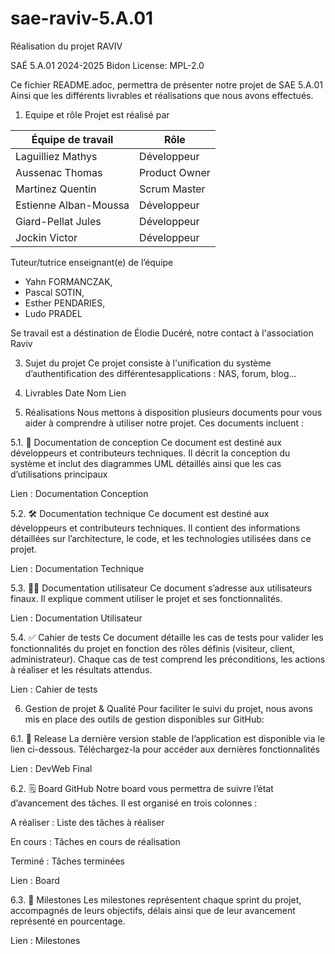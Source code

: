 # sae-raviv-5.A.01
Réalisation du projet RAVIV 

SAÉ 5.A.01 2024-2025
Bidon License: MPL-2.0

Ce fichier README.adoc, permettra de présenter notre projet de SAE 5.A.01 Ainsi que les différents livrables et réalisations que nous avons effectués.


1. Equipe et rôle
Projet est réalisé par

| **Équipe de travail**     | **Rôle**          |
|----------------------------|-------------------|
| Laguilliez Mathys          | Développeur       |
| Aussenac Thomas            | Product Owner     |
| Martinez Quentin           | Scrum Master      |
| Estienne Alban-Moussa      | Développeur       |
| Giard-Pellat Jules         | Développeur       |
| Jockin Victor              | Développeur       |


Tuteur/tutrice enseignant(e) de l’équipe
  - Yahn FORMANCZAK, 
  - Pascal SOTIN, 
  - Esther PENDARIES, 
  - Ludo PRADEL

 Se travail est a déstination de Élodie Ducéré, notre contact à l'association Raviv

 
3. Sujet du projet
Ce projet consiste à l'unification du système d’authentification des différentesapplications : NAS, forum, blog…

4. Livrables
Date	Nom	Lien

5. Réalisations
Nous mettons à disposition plusieurs documents pour vous aider à comprendre à utiliser notre projet. Ces documents incluent :

5.1. 📘 Documentation de conception
Ce document est destiné aux développeurs et contributeurs techniques. Il décrit la conception du système et inclut des diagrammes UML détaillés ainsi que les cas d’utilisations principaux

Lien : Documentation Conception

5.2. 🛠️ Documentation technique
Ce document est destiné aux développeurs et contributeurs techniques. Il contient des informations détaillées sur l’architecture, le code, et les technologies utilisées dans ce projet.

Lien : Documentation Technique

5.3. 🧑‍💻 Documentation utilisateur
Ce document s’adresse aux utilisateurs finaux. Il explique comment utiliser le projet et ses fonctionnalités.

Lien : Documentation Utilisateur

5.4. ✅ Cahier de tests
Ce document détaille les cas de tests pour valider les fonctionnalités du projet en fonction des rôles définis (visiteur, client, administrateur). Chaque cas de test comprend les préconditions, les actions à réaliser et les résultats attendus.

Lien : Cahier de tests

6. Gestion de projet & Qualité
Pour faciliter le suivi du projet, nous avons mis en place des outils de gestion disponibles sur GitHub:

6.1. 🚀 Release
La dernière version stable de l’application est disponible via le lien ci-dessous. Téléchargez-la pour accéder aux dernières fonctionnalités

Lien : DevWeb Final

6.2. 🗒️ Board GitHub
Notre board vous permettra de suivre l’état d’avancement des tâches. Il est organisé en trois colonnes :

A réaliser : Liste des tâches à réaliser

En cours : Tâches en cours de réalisation

Terminé : Tâches terminées

Lien : Board

6.3. 🎯 Milestones
Les milestones représentent chaque sprint du projet, accompagnés de leurs objectifs, délais ainsi que de leur avancement représenté en pourcentage.

Lien : Milestones
